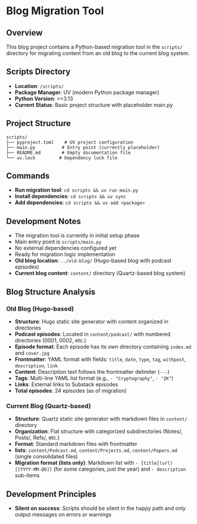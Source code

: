 # Blog Migration Tool

## Overview

This blog project contains a Python-based migration tool in the `scripts/` directory for migrating content from an old blog to the current blog system.

## Scripts Directory
- **Location**: `/scripts/`
- **Package Manager**: UV (modern Python package manager)
- **Python Version**: >=3.13
- **Current Status**: Basic project structure with placeholder main.py

## Project Structure
```
scripts/
├── pyproject.toml    # UV project configuration
├── main.py          # Entry point (currently placeholder)
├── README.md        # Empty documentation file
└── uv.lock         # Dependency lock file
```

## Commands
- **Run migration tool**: `cd scripts && uv run main.py`
- **Install dependencies**: `cd scripts && uv sync`
- **Add dependencies**: `cd scripts && uv add <package>`

## Development Notes
- The migration tool is currently in initial setup phase
- Main entry point is `scripts/main.py`
- No external dependencies configured yet
- Ready for migration logic implementation
- **Old blog location**: `../old-blog/` (Hugo-based blog with podcast episodes)
- **Current blog content**: `content/` directory (Quartz-based blog system)

## Blog Structure Analysis

### Old Blog (Hugo-based)
- **Structure**: Hugo static site generator with content organized in directories
- **Podcast episodes**: Located in `content/podcast/` with numbered directories (0001, 0002, etc.)
- **Episode format**: Each episode has its own directory containing `index.md` and `cover.jpg`
- **Frontmatter**: YAML format with fields: `title`, `date`, `type`, `tag`, `withpost`, `description`, `link`
- **Content**: Description text follows the frontmatter delimiter (`---`)
- **Tags**: Multi-line YAML list format (e.g., `- "Cryptography"`, `- "ZK"`)
- **Links**: External links to Substack episodes
- **Total episodes**: 24 episodes (as of migration)

### Current Blog (Quartz-based)
- **Structure**: Quartz static site generator with markdown files in `content/` directory
- **Organization**: Flat structure with categorized subdirectories (Notes/, Posts/, Refs/, etc.)
- **Format**: Standard markdown files with frontmatter
- **lists**: `content/Podcast.md`, `content/Projects.md`, `content/Papers.md` (single consolidated files)
- **Migration format (lists only)**: Markdown list with `- [title](url) [[YYYY-MM-DD]]` (for some categories, just the year) and `- description` sub-items

## Development Principles
- **Silent on success**: Scripts should be silent in the happy path and only output messages on errors or warnings
